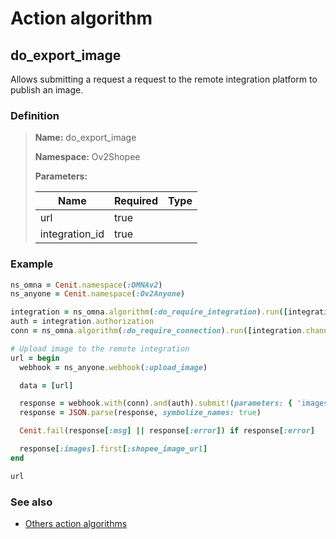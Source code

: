 # Action algorithm

## do_export_image

Allows submitting a request a request to the remote integration platform to publish an image.
    
### Definition

> **Name:** do_export_image
> 
> **Namespace:** Ov2Shopee
>
> **Parameters:**
> 
> | Name | Required | Type |
> | --- | --- | --- |
> | url | true |  |
> | integration_id | true |  |

### Example
```ruby
ns_omna = Cenit.namespace(:OMNAv2)
ns_anyone = Cenit.namespace(:Ov2Anyone)

integration = ns_omna.algorithm(:do_require_integration).run([integration_id])
auth = integration.authorization
conn = ns_omna.algorithm(:do_require_connection).run([integration.channel])

# Upload image to the remote integration
url = begin
  webhook = ns_anyone.webhook(:upload_image)

  data = [url]

  response = webhook.with(conn).and(auth).submit!(parameters: { 'images' => data })
  response = JSON.parse(response, symbolize_names: true)

  Cenit.fail(response[:msg] || response[:error]) if response[:error]

  response[:images].first[:shopee_image_url]
end

url
```

### See also
* [Others action algorithms](overview?id=do_export_image)